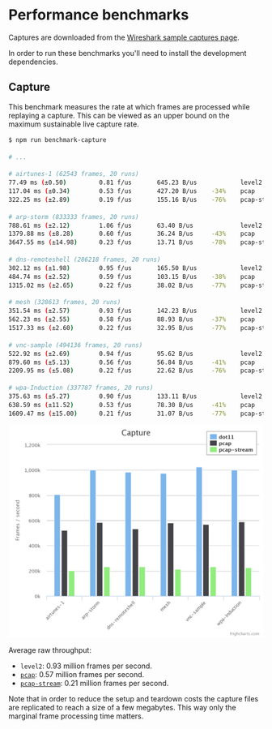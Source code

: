 # Performance benchmarks

Captures are downloaded from the [Wireshark sample captures page][captures].

In order to run these benchmarks you'll need to install the development
dependencies.


## Capture

This benchmark measures the rate at which frames are processed while replaying
a capture. This can be viewed as an upper bound on the maximum sustainable live
capture rate.

```bash
$ npm run benchmark-capture

# ...

# airtunes-1 (62543 frames, 20 runs)
77.49 ms (±0.50)         0.81 f/us       645.23 B/us            level2
117.04 ms (±0.34)        0.53 f/us       427.20 B/us    -34%    pcap
322.25 ms (±2.89)        0.19 f/us       155.16 B/us    -76%    pcap-stream

# arp-storm (833333 frames, 20 runs)
788.61 ms (±2.12)        1.06 f/us       63.40 B/us             level2
1379.88 ms (±8.28)       0.60 f/us       36.24 B/us     -43%    pcap
3647.55 ms (±14.98)      0.23 f/us       13.71 B/us     -78%    pcap-stream

# dns-remoteshell (286218 frames, 20 runs)
302.12 ms (±1.98)        0.95 f/us       165.50 B/us            level2
484.74 ms (±2.52)        0.59 f/us       103.15 B/us    -38%    pcap
1315.02 ms (±2.65)       0.22 f/us       38.02 B/us     -77%    pcap-stream

# mesh (328613 frames, 20 runs)
351.54 ms (±2.57)        0.93 f/us       142.23 B/us            level2
562.23 ms (±2.55)        0.58 f/us       88.93 B/us     -37%    pcap
1517.33 ms (±2.60)       0.22 f/us       32.95 B/us     -77%    pcap-stream

# vnc-sample (494136 frames, 20 runs)
522.92 ms (±2.69)        0.94 f/us       95.62 B/us             level2
879.60 ms (±5.13)        0.56 f/us       56.84 B/us     -41%    pcap
2209.95 ms (±5.08)       0.22 f/us       22.62 B/us     -76%    pcap-stream

# wpa-Induction (337787 frames, 20 runs)
375.63 ms (±5.27)        0.90 f/us       133.11 B/us            level2
638.59 ms (±11.52)       0.53 f/us       78.30 B/us     -41%    pcap
1609.47 ms (±15.00)      0.21 f/us       31.07 B/us     -77%    pcap-stream
```

![Capture benchmark](img/capture.png)

Average raw throughput:

+ `level2`: 0.93 million frames per second.
+ [`pcap`][node_pcap]: 0.57 million frames per second.
+ [`pcap-stream`][pcap-stream]: 0.21 million frames per second.

Note that in order to reduce the setup and teardown costs the capture files are
replicated to reach a size of a few megabytes. This way only the marginal frame
processing time matters.

[captures]: http://wiki.wireshark.org/SampleCaptures
[node_pcap]: https://github.com/mranney/node_pcap
[pcap-stream]: https://github.com/wanderview/node-pcap-stream
